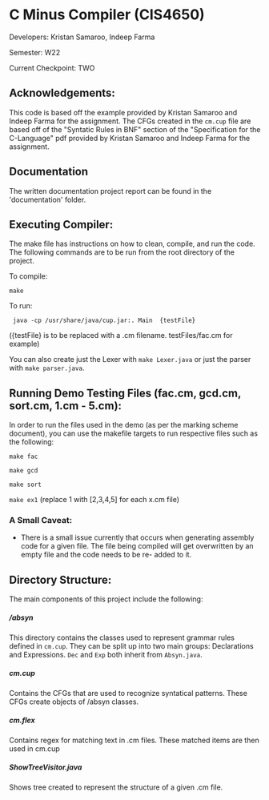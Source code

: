 # C Minus Compiler (CIS4650)
Developers: Kristan Samaroo, Indeep Farma

Semester: W22 

Current Checkpoint: TWO

## Acknowledgements: 
This code is based off the example provided by Kristan Samaroo and Indeep Farma for the assignment. The 
CFGs created in the ``` cm.cup ``` file are based off of the "Syntatic Rules in BNF"
section of the "Specification for the C-Language" pdf provided by Kristan Samaroo and Indeep Farma for the 
assignment. 

## Documentation
The written documentation project report can be found in the 'documentation' folder.

## Executing Compiler: 
The make file has instructions on how to clean, compile, and run the code. The 
following commands are to be run from the root directory of the project. 

To compile: 

``` make ``` 

To run: 

``` java -cp /usr/share/java/cup.jar:. Main  {testFile}``` 

({testFile} is to be replaced with a .cm filename. testFiles/fac.cm for example)

You can also create just the Lexer with ``` make Lexer.java ``` or just the
parser with ``` make parser.java ```. 

## Running Demo Testing Files (fac.cm, gcd.cm, sort.cm, 1.cm - 5.cm):
In order to run the files used in the demo (as per the marking scheme document), you can use the 
makefile targets to run respective files such as the following:

``` make fac ``` 

``` make gcd ``` 

``` make sort ``` 

``` make ex1 ``` 
(replace 1 with [2,3,4,5] for each x.cm file)

### A Small Caveat: 
 - There is a small issue currently that occurs when generating assembly code for a given file. 
    The file being compiled will get overwritten by an empty file and the code needs to be re-
    added to it. 

## Directory Structure: 

The main components of this project include the following: 

##### /absyn
  This directory contains the classes used to represent grammar rules defined 
  in ``` cm.cup ```. They can be split up into two main groups: Declarations 
  and Expressions. ``` Dec ```  and ``` Exp ``` both inherit from ``` Absyn.java ```. 

##### cm.cup
  Contains the CFGs that are used to recognize syntatical patterns. These CFGs create 
  objects of /absyn classes.

##### cm.flex
  Contains regex for matching text in .cm files. These matched items are then used 
  in cm.cup 

##### ShowTreeVisitor.java
  Shows tree created to represent the structure of a given .cm file. 

